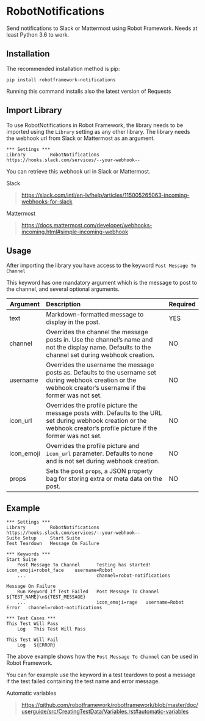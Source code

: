 RobotNotifications
===============

Send notifications to Slack or Mattermost using Robot Framework.
Needs at least Python 3.6 to work.

Installation
------------

The recommended installation method is pip:

    pip install robotframework-notifications

Running this command installs also the latest version of Requests

Import Library
-----

To use RobotNotifications in Robot Framework, the library needs to be imported using the ``Library`` setting as any other library. The library needs the webhook url from Slack or Mattermost as an argument.
```robotframework
*** Settings ***
Library         RobotNotifications   https://hooks.slack.com/services/--your-webhook--
```
You can retrieve this webhook url in Slack or Mattermost.

Slack

> https://slack.com/intl/en-lv/help/articles/115005265063-incoming-webhooks-for-slack

Mattermost

>  https://docs.mattermost.com/developer/webhooks-incoming.html#simple-incoming-webhook 

Usage
-----

After importing the library you have access to the keyword ``Post Message To Channel``

This keyword has one mandatory argument which is the message to post to the channel, and several optional arguments.

| Argument   | Description                                                  | Required |
| ---------- | :----------------------------------------------------------- | -------- |
| text       | Markdown-formatted message to display in the post.           | YES      |
| channel    | Overrides the channel the message posts in. Use the channel’s name and not the display name. Defaults to the channel set during webhook creation. | NO       |
| username   | Overrides the username the message posts as. Defaults to the username set during webhook creation or the webhook creator’s username if the former was not set. | NO       |
| icon_url   | Overrides the profile picture the message posts with. Defaults to the URL set during webhook creation or the webhook creator’s profile picture if the former was not set. | NO       |
| icon_emoji | Overrides the profile picture and `icon_url` parameter. Defaults to none and is not set during webhook creation. | NO       |
| props      | Sets the post `props`, a JSON property bag for storing extra or meta data on the post. | NO       |

Example
-----
```robotframework
*** Settings ***
Library         RobotNotifications   https://hooks.slack.com/services/--your-webhook--
Suite Setup     Start Suite
Test Teardown   Message On Failure     
    
*** Keywords ***
Start Suite
    Post Message To Channel      Testing has started!    icon_emoji=robot_face    username=Robot    
    ...                          channel=robot-notifications
    
Message On Failure
    Run Keyword If Test Failed   Post Message To Channel   ${TEST_NAME}\n${TEST_MESSAGE}   
    ...                          icon_emoji=rage   username=Robot Error   channel=robot-notifications
    
*** Test Cases ***
This Test Will Pass
    Log   This Test Will Pass
    
This Test Will Fail
    Log   ${ERROR}
```    

The above example shows how the ``Post Message To Channel`` can be used in Robot Framework.

You can for example use the keyword in a test teardown to post a message if the test failed containing the test name and error message.

Automatic variables

>  https://github.com/robotframework/robotframework/blob/master/doc/userguide/src/CreatingTestData/Variables.rst#automatic-variables
